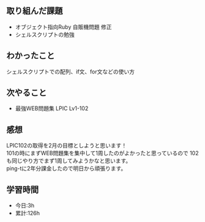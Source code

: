 ## 取り組んだ課題
- オブジェクト指向Ruby 自販機問題 修正
- シェルスクリプトの勉強

## わかったこと
シェルスクリプトでの配列、if文、for文などの使い方

## 次やること
- 最強WEB問題集 LPIC Lv1-102

## 感想
LPIC102の取得を2月の目標としようと思います！  
101の時にまずWEB問題集を集中して1周したのがよかったと思っているので
102も同じやり方でまず1周してみようかなと思います。  
ping-tに2年分課金したので明日から頑張ります。

## 学習時間
- 今日:3h
- 累計:126h
